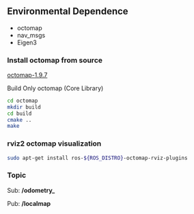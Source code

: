 # 

## Environmental Dependence

- octomap 
- nav_msgs
- Eigen3
### Install octomap from source
[octomap-1.9.7](https://github.com/OctoMap/octomap/releases/tag/v1.9.7)

Build Only octomap (Core Library)

```bash
cd octomap
mkdir build
cd build
cmake ..
make
```

### rviz2 octomap visualization

```bash
sudo apt-get install ros-${ROS_DISTRO}-octomap-rviz-plugins
```

### Topic
Sub:  **/odometry_** 

Pub: **/localmap**